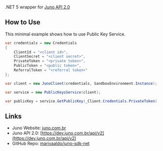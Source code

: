 .NET 5 wrapper for [Juno API 2.0](https://dev.juno.com.br/api/v2)

## How to Use

This minimal example shows how to use Public Key Service.

```csharp
var credentials = new Credentials
{
    ClientId = "<client id>",
    ClientSecret = "<client secret>",
    PrivateToken = "<private token>",
    PublicToken = "<public token>",
    ReferralToken = "<referral token>"
};

var client = new JunoClient(credentials, SandboxEnvironment.Instance);

var service = new PublicKeysService(client);

var publicKey = service.GetPublicKey(_Client.Credentials.PrivateToken);
```

## Links

- Juno Website: [juno.com.br](https://juno.com.br)
- Juno API 2.0: [https://dev.juno.com.br/api/v2](https://dev.juno.com.br/api/v2)
- GitHub Repo: [marivaaldo/juno-sdk-net](https://github.com/marivaaldo/juno-sdk-net)
